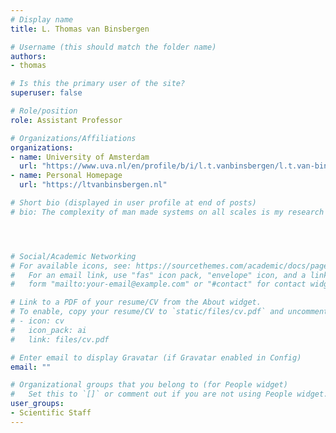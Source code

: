 ```yaml
---
# Display name
title: L. Thomas van Binsbergen

# Username (this should match the folder name)
authors:
- thomas

# Is this the primary user of the site?
superuser: false

# Role/position
role: Assistant Professor

# Organizations/Affiliations
organizations:
- name: University of Amsterdam
  url: "https://www.uva.nl/en/profile/b/i/l.t.vanbinsbergen/l.t.van-binsbergen.html"
- name: Personal Homepage
  url: "https://ltvanbinsbergen.nl"

# Short bio (displayed in user profile at end of posts)
# bio: The complexity of man made systems on all scales is my research field. Cyber Infrastructure is rapidly evolving from relatively simple fixed components to programmable and virtualized objects with many degrees of freedom, owned,  operated and governed by different entities in multiple administrative connected domains on the Internet. Harnessing this complexity in a transparent trust-able way for safe and secure data processing is a major research topic that nowadays defines the focus in my research. I chair the Complex Cyber Infrastructure research group that hosts this research line.




# Social/Academic Networking
# For available icons, see: https://sourcethemes.com/academic/docs/page-builder/#icons
#   For an email link, use "fas" icon pack, "envelope" icon, and a link in the
#   form "mailto:your-email@example.com" or "#contact" for contact widget.

# Link to a PDF of your resume/CV from the About widget.
# To enable, copy your resume/CV to `static/files/cv.pdf` and uncomment the lines below.
# - icon: cv
#   icon_pack: ai
#   link: files/cv.pdf

# Enter email to display Gravatar (if Gravatar enabled in Config)
email: ""

# Organizational groups that you belong to (for People widget)
#   Set this to `[]` or comment out if you are not using People widget.
user_groups:
- Scientific Staff
---
```

